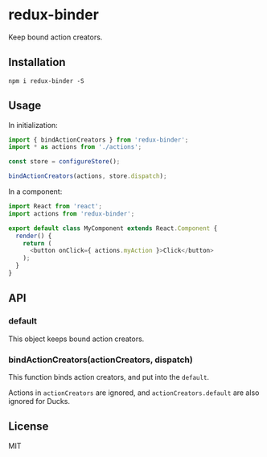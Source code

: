 # redux-binder

Keep bound action creators.

## Installation

```
npm i redux-binder -S
```

## Usage

In initialization:

``` javascript
import { bindActionCreators } from 'redux-binder';
import * as actions from './actions';

const store = configureStore();

bindActionCreators(actions, store.dispatch);
```

In a component:

``` javascript
import React from 'react';
import actions from 'redux-binder';

export default class MyComponent extends React.Component {
  render() {
    return (
      <button onClick={ actions.myAction }>Click</button>
    );
  }
}
```

## API

### default

This object keeps bound action creators.

### bindActionCreators(actionCreators, dispatch)

This function binds action creators, and put into the `default`.

Actions in `actionCreators` are ignored, and `actionCreators.default`
are also ignored for Ducks.

## License

MIT
